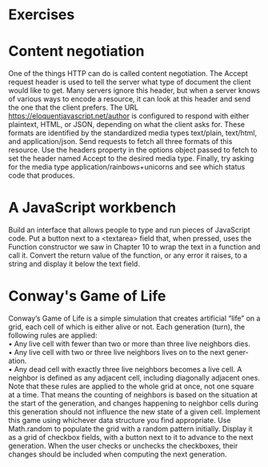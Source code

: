 
# Exercises

# Content negotiation

One of the things HTTP can do is called content negotiation. The Accept
request header is used to tell the server what type of document the client
would like to get. Many servers ignore this header, but when a server knows of
various ways to encode a resource, it can look at this header and send the one
that the client prefers.
The URL https://eloquentjavascript.net/author is configured to respond with
either plaintext, HTML, or JSON, depending on what the client asks for. These
formats are identified by the standardized media types text/plain, text/html,
and application/json.
Send requests to fetch all three formats of this resource. Use the headers
property in the options object passed to fetch to set the header named Accept
to the desired media type.
Finally, try asking for the media type application/rainbows+unicorns and
see which status code that produces.

# A JavaScript workbench

Build an interface that allows people to type and run pieces of JavaScript code.
Put a button next to a \<textarea> field that, when pressed, uses the Function
constructor we saw in Chapter 10 to wrap the text in a function and call it.
Convert the return value of the function, or any error it raises, to a string and
display it below the text field.

# Conway's Game of Life

Conway’s Game of Life is a simple simulation that creates artificial “life” on a grid, each cell of which is either alive or not. Each generation (turn), the
following rules are applied:
<br>
• Any live cell with fewer than two or more than three live neighbors dies.
<br>
• Any live cell with two or three live neighbors lives on to the next gener-
ation.
<br>
• Any dead cell with exactly three live neighbors becomes a live cell.
A neighbor is defined as any adjacent cell, including diagonally adjacent
ones.
<br>
Note that these rules are applied to the whole grid at once, not one square
at a time. That means the counting of neighbors is based on the situation at
the start of the generation, and changes happening to neighbor cells during this
generation should not influence the new state of a given cell.
Implement this game using whichever data structure you find appropriate.
Use Math.random to populate the grid with a random pattern initially. Display
it as a grid of checkbox fields, with a button next to it to advance to the next
generation. When the user checks or unchecks the checkboxes, their changes
should be included when computing the next generation.
